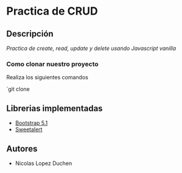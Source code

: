 # Practica de CRUD
## Descripción

_Practica de create, read, update y delete usando Javascript vanilla_


### Como clonar nuestro proyecto

Realiza los siguientes comandos

`git clone 

## Librerias implementadas

- [Bootstrap 5.1](https://getbootstrap.com/)
- [Sweetalert](https://sweetalert2.github.io/)

## Autores

- Nicolas Lopez Duchen
